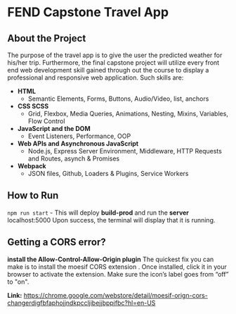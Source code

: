 # FEND Capstone Travel App

## About the Project
The purpose of the travel app is to give the user the predicted weather for his/her trip. Furthermore, the final capstone project will utilize every front end web development skill gained through out the course to display a professional and responsive web application. Such skills are: 
* **HTML**
  * Semantic Elements, Forms, Buttons, Audio/Video, list, anchors
* **CSS SCSS**
  * Grid, Flexbox, Media Queries, Animations, Nesting, Mixins, Variables, Flow Control
* **JavaScript and the DOM**
   * Event Listeners, Performance, OOP
* **Web APIs and Asynchronous JavaScript**
   * Node.js, Express Server Environment, Middleware, HTTP Requests and Routes, asynch & Promises
* **Webpack**
  * JSON files, Github, Loaders & Plugins, Service Workers

## How to Run 

`npm run start` - This will deploy **build-prod** and run the **server** localhost:5000
Upon success, the terminal will display that it is running.

##  Getting a CORS error?
**install the Allow-Control-Allow-Origin plugin**
The quickest fix you can make is to install the moesif CORS extension . Once installed, click it in your browser to activate the extension. Make sure the icon’s label goes from “off” to "on".

**Link:** https://chrome.google.com/webstore/detail/moesif-orign-cors-changerdigfbfaphojjndkpccljibejjbppifbc?hl=en-US

